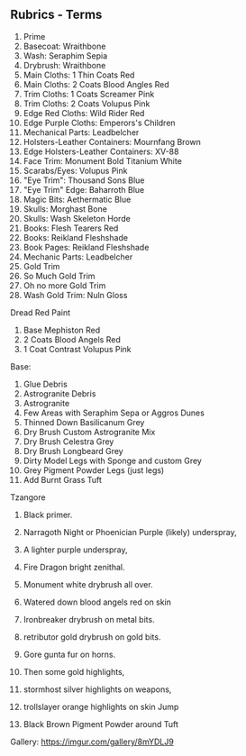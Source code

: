 ## Rubrics - Terms
 1. Prime
 2. Basecoat: Wraithbone
 3. Wash: Seraphim Sepia
 4. Drybrush:  Wraithbone
 5. Main Cloths: 1 Thin Coats Red
 5. Main Cloths: 2 Coats Blood Angles Red
 6. Trim Cloths: 1 Coats Screamer Pink
 6. Trim Cloths: 2 Coats Volupus Pink
 7. Edge Red Cloths: Wild Rider Red
 8. Edge Purple Cloths: Emperors's Children
 9. Mechanical Parts: Leadbelcher
 10. Holsters-Leather Containers: Mournfang Brown
 11. Edge Holsters-Leather Containers: XV-88
 12. Face Trim: Monument Bold Titanium White
 13. Scarabs/Eyes: Volupus Pink
 14. "Eye Trim": Thousand Sons Blue
 15. "Eye Trim" Edge: Baharroth Blue
 16. Magic Bits: Aethermatic Blue
 17. Skulls: Morghast Bone
 18. Skulls: Wash Skeleton Horde
 19. Books: Flesh Tearers Red
 20. Books: Reikland Fleshshade
 21. Book Pages: Reikland Fleshshade
 22. Mechanic Parts: Leadbelcher
 23. Gold Trim
 24. So Much Gold Trim
 25. Oh no more Gold Trim
 26. Wash Gold Trim: Nuln Gloss 

Dread Red Paint
1. Base Mephiston Red
2. 2 Coats Blood Angels Red
3. 1 Coat Contrast Volupus Pink

Base:

1. Glue Debris
2. Astrogranite Debris
3. Astrogranite
4. Few Areas with Seraphim Sepa or Aggros Dunes
5. Thinned Down Basilicanum Grey
6. Dry Brush Custom Astrogranite Mix
7. Dry Brush Celestra Grey
8.  Dry Brush Longbeard Grey
9.  Dirty Model Legs with Sponge and custom Grey
10.  Grey Pigment Powder Legs (just legs)
11.  Add Burnt Grass Tuft

Tzangore
1. Black primer.
2. Narragoth Night or Phoenician Purple (likely) underspray,
3. A lighter purple underspray,
4. Fire Dragon bright zenithal.
5. Monument white drybrush all over.
6. Watered down blood angels red on skin
7. Ironbreaker drybrush on metal bits.
8. retributor gold drybrush on gold bits.
9. Gore gunta fur on horns.
10.  Then some gold highlights,
11.  stormhost silver highlights on weapons,
12.  trollslayer orange highlights on skin
Jump

13.  Black Brown Pigment Powder around Tuft

Gallery: https://imgur.com/gallery/8mYDLJ9
